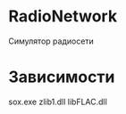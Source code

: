 RadioNetwork
============

Симулятор радиосети

Зависимости
===========
sox.exe
zlib1.dll
libFLAC.dll
